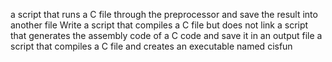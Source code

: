 a script that runs a C file through the preprocessor and save the result into another file
Write a script that compiles a C file but does not link
a script that generates the assembly code of a C code and save it in an output file
a script that compiles a C file and creates an executable named cisfun
